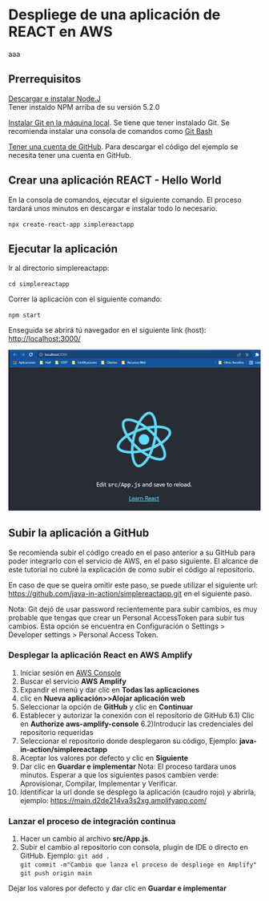 # Despliege de una aplicación de REACT en AWS

aaa

## Prerrequisitos

[Descargar e instalar Node.J](https://nodejs.org/en/download/)  
Tener instaldo NPM arriba de su versión 5.2.0

[Instalar Git en la máquina local](https://github.com/git-guides/install-git). Se tiene que tener instalado Git. Se recomienda instalar una consola de comandos como [Git Bash](https://www.educative.io/edpresso/how-to-install-git-bash-in-windows)

[Tener una cuenta de GitHub](https://github.com/). Para descargar el código del ejemplo se necesita tener una cuenta en GitHub.


## Crear una aplicación REACT - Hello World

En la consola de comandos, ejecutar el siguiente comando. El proceso tardará unos minutos en descargar e instalar todo lo necesario.

`npx create-react-app simplereactapp`

## Ejecutar la aplicación 

Ir al directorio simplereactapp:

`cd simplereactapp`

Correr la aplicación con el siguiente comando:

`npm start`

Enseguida se abrirá tú navegador en el siguiente link (host):  
[http://localhost:3000/](http://localhost:3000/)

![Aplicación React Desplegada Correctamente](/img/reac_app_desplegada.png)

## Subir la aplicación a GitHub

Se recomienda subir el código creado en el paso anterior a su GitHub para poder integrarlo con el servicio de AWS, en el paso siguiente. El alcance de este tutorial no cubré la explicación de como subir el código al repositorio.

En caso de que se queira omitir este paso, se puede utilizar el siguiente url: 
https://github.com/java-in-action/simplereactapp.git en el siguiente paso.

Nota: Git dejó de usar password recientemente para subir cambios, es muy probable que tengas que crear un Personal AccessToken para subir tus cambios. Esta opción se encuentra en Configuración o Settings > Developer settings > Personal Access Token.


### Desplegar la aplicación React en AWS Amplify

1) Iniciar sesión en [AWS Console](https://aws.amazon.com/es/)
2) Buscar el servicio **AWS Amplify**
3) Expandir el menú y dar clic en **Todas las aplicaciones**
4) clic en **Nueva aplicación>>Alojar aplicación web**
5) Seleccionar la opción de **GitHub** y clic en **Continuar**
6) Establecer y autorizar la conexión con el repositorio de GitHub
    6.1) Clic en **Authorize aws-amplify-console**
    6.2)Introducir las credenciales del repositorio requeridas
7) Seleccionar el repositorio donde desplegaron su código, Ejemplo: **java-in-action/simplereactapp** 
8) Aceptar los valores por defecto y clic en **Siguiente**
9) Dar clic en **Guardar e implementar**
Nota: El proceso tardara unos minutos. Esperar a que los siguientes pasos cambien verde: Aprovisionar, Compilar, Implementar y Verificar.
10) Identificar la url donde se desplego la aplicación (caudro rojo) y abrirla, ejemplo: https://main.d2de214va3s2xg.amplifyapp.com/

### Lanzar el proceso de integración continua
1) Hacer un cambio al archivo **src/App.js**.
2) Subir el cambio al repositorio con consola, plugin de IDE o directo en GitHub.
Ejemplo:
`git add .`  
`git commit -m"Cambio que lanza el proceso de despliege en Amplify"`  
`git push origin main`


   

 Dejar los valores por defecto y dar clic en **Guardar e implementar**




